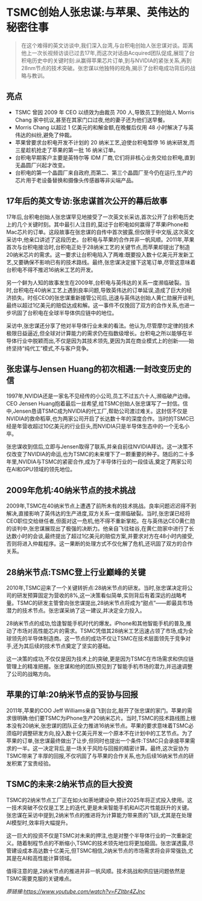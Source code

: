 # TSMC创始人张忠谋:与苹果、英伟达的秘密往事

>在这个难得的英文访谈中,我们深入台湾,与台积电创始人张忠谋对谈。距离他上一次长视频访谈已过去17年,而这次对话由Acquired团队促成,展现了台积电历史中的关键时刻:从赢得苹果芯片订单,到与NVIDIA的紧张关系,再到28nm节点的技术突破。张忠谋以他独特的视角,揭示了台积电成功背后的战略与教训。

## 亮点
- TSMC 曾因 2009 年 CEO 以绩效为由裁员 700 人,导致员工到创始人 Morris Chang 家中抗议,甚至在其家门口过夜,他的妻子还为他们送早餐。  
- Morris Chang 以超过 1 亿美元的和解金额,在晚餐后仅用 48 小时解决了与英伟达的纠纷,避免了仲裁。  
- 苹果曾要求台积电开发不计划的 20 纳米工艺,迫使台积电暂停 16 纳米研发,而三星趁机抢走了苹果的第一批 16 纳米订单。  
- 台积电早期客户主要是英特尔等 IDM 厂商,它们将非核心业务交给台积电,直到无晶圆厂兴起才改变。  
- 台积电的第一个晶圆厂来自政府,而第二、第三个晶圆厂至今仍在运行,生产的芯片用于老设备替换和摄像头传感器等非尖端产品。

## 17年后的英文专访:张忠谋首次公开的幕后故事
17年后,台积电创始人张忠谋罕见地接受了一次英文长采访,首次公开了台积电历史上的几个关键时刻。其中最引人注目的,莫过于台积电如何赢得了苹果iPhone和Mac芯片的订单。这段故事在张忠谋的自传中首次披露,但仅限于中文版,这次英文采访中,他亲口讲述了这段历史。台积电与苹果的合作并非一帆风顺。2011年,苹果首次与台积电接洽时,台积电正处于28纳米工艺的关键节点,而苹果却提出了制造20纳米芯片的需求。这一要求让台积电陷入了两难:既要投入数十亿美元开发新工艺,又要确保不影响已有的技术路线。最终,张忠谋决定接下这笔订单,尽管这意味着台积电不得不推迟16纳米工艺的开发。

另一个鲜为人知的故事发生在2009年,台积电与英伟达的关系一度濒临破裂。当时,台积电在40纳米工艺上遇到良率问题,导致英伟达的订单延误,造成了巨大的经济损失。时任CEO的张忠谋重新接管公司后,迅速与英伟达创始人黄仁勋展开谈判,最终以超过1亿美元的赔偿达成和解。这一事件不仅挽回了双方的合作关系,也进一步巩固了台积电在全球半导体供应链中的地位。

采访中,张忠谋还分享了他对半导体行业未来的看法。他认为,尽管摩尔定律的技术极限日益逼近,但全球对计算能力的需求仍在指数级增长。台积电之所以能够在半导体行业中脱颖而出,不仅是因为其技术领先,更因为其在商业模式上的创新——始终坚持“纯代工”模式,不与客户竞争。

## 张忠谋与Jensen Huang的初次相遇:一封改变历史的信
1997年,NVIDIA还是一家名不见经传的小公司,员工不过五六十人,濒临破产边缘。CEO Jensen Huang抱着最后一丝希望,给TSMC创始人张忠谋写了一封信。信中,Jensen恳请TSMC成为NVIDIA的代工厂,帮助公司渡过难关。这封信不仅是NVIDIA的救命稻草,也为两家公司开启了长达数十年的深度合作。当时的TSMC已经是年营收超过10亿美元的行业巨头,而NVIDIA只是半导体生态中的一个无名小卒。

张忠谋收到信后,立即与Jensen取得了联系,并亲自前往NVIDIA拜访。这一决策不仅改变了NVIDIA的命运,也为TSMC的未来埋下了一颗重要的种子。随后的二十多年里,NVIDIA与TSMC的紧密合作,成为了半导体行业的一段佳话,奠定了两家公司在AI和GPU领域的领先地位。

## 2009年危机:40纳米节点的技术挑战
2009年,TSMC在40纳米节点上遭遇了前所未有的技术挑战。良率问题迟迟得不到解决,直接影响了英伟达的生产进度,双方关系一度濒临破裂。当时,张忠谋已经将CEO职位交给继任者,但面对这一危机,他不得不重新掌舵。在与英伟达CEO黄仁勋的谈判中,张忠谋展现出了极强的决断力。他亲自飞往硅谷,在黄仁勋家中进行了长达数小时的会谈,最终提出了超过1亿美元的赔偿方案,并要求对方在48小时内接受,否则将进入仲裁程序。这一果断的处理方式不仅化解了危机,还巩固了双方的合作关系。

## 28纳米节点:TSMC登上行业巅峰的关键
2010年,TSMC迎来了一个关键转折点:28纳米节点的研发。当时,张忠谋决定将公司的研发预算固定为营收的8%,这一决策看似简单,实则背后有着深远的战略考量。TSMC的研发主管曾向张忠谋提出,28纳米节点将成为“甜点”——即最具市场潜力的技术节点。张忠谋采纳了这一建议,并决定全力投入。

28纳米节点的成功,恰逢智能手机时代的爆发。iPhone和其他智能手机的普及,推动了市场对高性能芯片的需求。TSMC凭借其28纳米工艺迅速占领了市场,成为全球领先的半导体制造商。这一节点的成功不仅让TSMC在技术层面领先于竞争对手,还为其后续的技术节点奠定了坚实的基础。

这一决策的成功,不仅仅是因为技术上的突破,更是因为TSMC在市场需求和供应链管理上的精准把握。张忠谋和他的团队预见到了智能手机市场的潜力,并迅速调整了公司的战略方向。

## 苹果的订单:20纳米节点的妥协与回报
2011年,苹果的COO Jeff Williams亲自飞到台北,敲开了张忠谋的家门。苹果的需求很明确:他们要TSMC为iPhone生产20纳米芯片。当时,TSMC的技术路线图上根本没有20纳米,张忠谋的团队正全力推进16纳米节点。苹果的要求意味着TSMC必须临时调整研发方向,投入数十亿美元开发一个原本不在计划中的工艺节点。为了苹果的订单,张忠谋最终做出了让步,但同时也提出一个条件:TSMC只会承接苹果需求的一半。这一决定背后,是一场关于风险与回报的精密计算。最终,这次妥协为TSMC带来了丰厚的回报,不仅巩固了与苹果的合作关系,也为后续16纳米节点的研发积累了宝贵经验。

## TSMC的未来:2纳米节点的巨大投资
TSMC的2纳米节点工厂正在如火如荼地建设中,预计2025年将正式投入使用。这一技术突破不仅仅是工艺上的迭代,更是未来智能手机和AI芯片性能跃升的关键。张忠谋在采访中提到,2纳米节点的推进将为计算能力带来质的飞跃,尤其是在处理AI模型时,效率将大幅提升。

这一巨大的投资不仅是TSMC对未来的押注,也是对整个半导体行业的一次重新定义。随着制程节点的不断缩小,TSMC的技术领先地位将更加稳固。张忠谋透露,尽管建设成本高达数十亿美元,但TSMC相信,2纳米节点的市场需求将会非常强劲,尤其是在AI和高性能计算领域。

值得注意的是,2纳米节点的推进并非一帆风顺。技术挑战和供应链问题依然是TSMC需要克服的关键难点。

_原链接:https://www.youtube.com/watch?v=FZItbr4ZJnc_